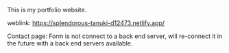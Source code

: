 This is my portfolio website.

weblink: https://splendorous-tanuki-d12473.netlify.app/


Contact page:
Form is not connect to a back end server, will re-connect it in the future with a back end servers available.